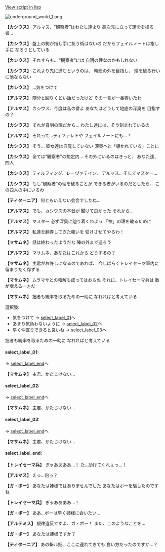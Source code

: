 [View script in lisp](../scripts/100904060.txt)

![underground_world_1.png](../images/backgrounds/underground_world_1.png)

**【カシウス】**
アルマス、“観察者”はわたし達より
高次元に立って運命を操る者…

**【カシウス】**
盤上の駒が指し手に抗う術はないの
だからフェイルノートは指し手に
なろうとしている

**【カシウス】**
それすらも…
“観察者”には
自明の理なのかもしれない

**【カシウス】**
これより先に進むというのは、
輪廻の外を目指し、
理を破る行いに他ならない

**【カシウス】**
…気をつけて

**【アルマス】**
随分と回りくどい話だったけど
その一言が一番響いたわ

**【アルマス】**
カシウス、今度は私の番よ
あなたはどうして地底の深奥を
目指すの？

**【カシウス】**
それが自明の理だから…
わたし達には、そう刻まれているの

**【アルマス】**
それって…ティファレトや
フェイルノートにも…？

**【カシウス】**
そう…
彼女達は自覚していない
深奥へと「導かれている」ことに

**【カシウス】**
全ては“観察者”の想定内…
その外にいるのはきっと、
あなた達、四人

**【カシウス】**
ティルフィング、レーヴァテイン、
アルマス、そしてマスター…

**【カシウス】**
もし“観察者”の理を破ることが
できる者がいるのだとしたら、
この四人の中にいるわ

**【ティターニア】**
何ともいえない会合でしたね…

**【アルマス】**
でも、カシウスの本音が
聞けて良かった
それから…

**【アルマス】**
マスター
必ず深奥に辿り着くわよっ
「神」の理を破るために

**【アルマス】**
私達を翻弄してきた報いを
受けさせてやるわ！

**【マサムネ】**
話は終わったようだな
陣の外まで送ろう

**【アルマス】**
マサムネ、あなたはこれから
どうするの？

**【マサムネ】**
主君がお許しになるのであれば、
今しばらくトレイセーマ軍内に
留まりたく存ずる

**【マサムネ】**
ムラマサとの和解も成ってはおらぬ
それに、トレイセーマ兵は
数が増える一方だ

**【マサムネ】**
拙者も統率を取るための一助に
なれればと考えている

選択肢:
- 気をつけて → [select_label_01](#select_label_01)へ
- あまり気負わないように → [select_label_02](#select_label_02)へ
- 早く仲直りできると良いね → [select_label_03](#select_label_03)へ

拙者も統率を取るための一助に
なれればと考えている

#### select_label_01:
 → [select_label_end](#select_label_end)へ

**【マサムネ】**
主君、かたじけない…

#### select_label_02:
 → [select_label_end](#select_label_end)へ

**【マサムネ】**
主君、かたじけない…

#### select_label_03:
 → [select_label_end](#select_label_end)へ

**【マサムネ】**
主君、かたじけない…

#### select_label_end:

**【トレイセーマ兵】**
ぎゃああああ…！
た…助けてくれぇっ…！

**【アルマス】**
えっ…何っ？

**【ガ・ボー】**
あなたは姉様ではありませんでした
あなたはボーを騙したのですね

**【トレイセーマ兵】**
ぎゃああああ…！

**【ガ・ボー】**
ああ…ボーは早く姉様に会いたい…

**【アルテミス】**
規律違反ですよ、ガ・ボー！
また、このようなことを…

**【ガ・ボー】**
あなたは姉様ですか？

**【ティターニア】**
あの斬ル姫、ここに連れてきても
良い方だったのですか…？